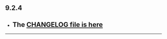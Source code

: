 ## 9.2.4

- ## The [CHANGELOG file is here](https://flutter-sound.canardoux.xyz/changelog.html)

-----------------------------------------------------------------------------------------------------------------------------------
